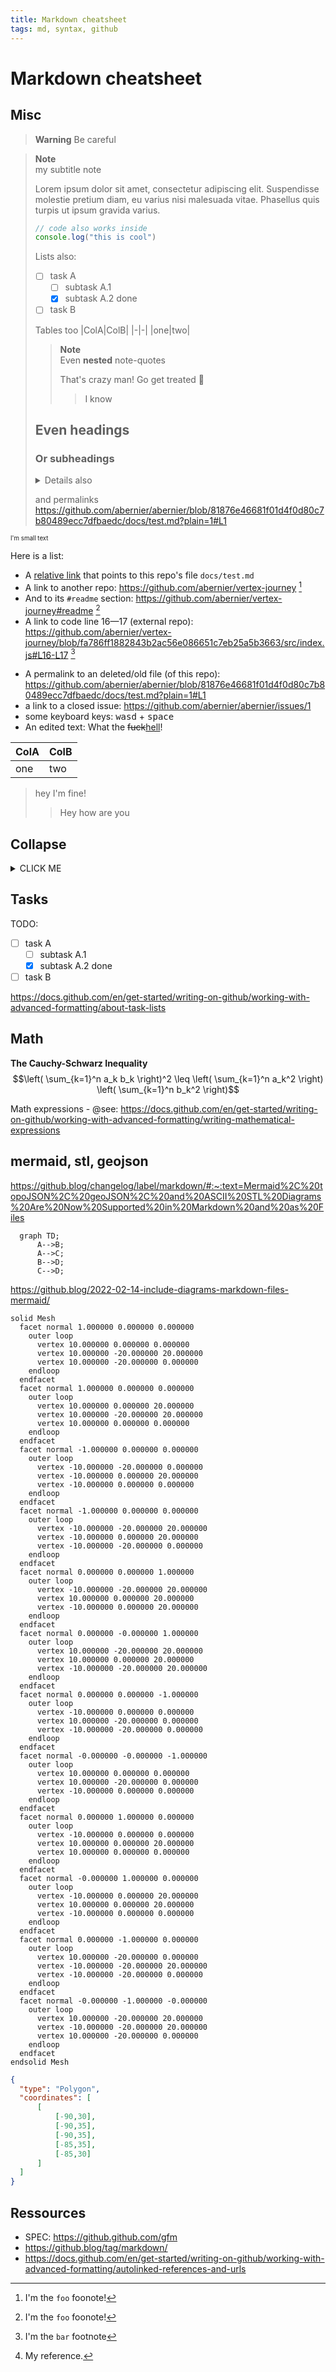 ```yaml
---
title: Markdown cheatsheet
tags: md, syntax, github
---
```


Markdown cheatsheet
===

Misc
---

> **Warning** Be careful

> **Note** <br>my subtitle note
>
> Lorem ipsum dolor sit amet, consectetur adipiscing elit. Suspendisse molestie pretium diam, eu varius nisi malesuada vitae. Phasellus quis turpis ut ipsum gravida varius.
>
> ```js
> // code also works inside
> console.log("this is cool")
> ```
>
> Lists also:
> - [ ] task A
>   - [ ] subtask A.1
>   - [x] subtask A.2 done
> - [ ] task B
>
> Tables too
> |ColA|ColB|
> |-|-|
> |one|two|
>
> > **Note** <br>Even **nested** note-quotes
> >
> > That's crazy man! Go get treated 💊
> > > I know
>
> ## Even headings
> ### Or subheadings
>
> <details><summary>Details also</summary>
> <div>
> 
> coucou details
> 
> </div>
> </details>
>
> and permalinks
> https://github.com/abernier/abernier/blob/81876e46681f01d4f0d80c7b80489ecc7dfbaedc/docs/test.md?plain=1#L1

<!--
I'm a comment
-->

<sup><sub>I'm small text</sub></sup>

Here is a list:

- A [relative link](docs/test.md) that points to this repo's file `docs/test.md`
- A link to another repo: https://github.com/abernier/vertex-journey [^foo]
- And to its `#readme` section: https://github.com/abernier/vertex-journey#readme [^foo]
- A link to code line 16—17 (external repo): https://github.com/abernier/vertex-journey/blob/fa786ff1882843b2ac56e086651c7eb25a5b3663/src/index.js#L16-L17 [^bar]
[^bar]: I'm the `bar` footnote
- A permalink to an deleted/old file (of this repo): https://github.com/abernier/abernier/blob/81876e46681f01d4f0d80c7b80489ecc7dfbaedc/docs/test.md?plain=1#L1
- a link to a closed issue: https://github.com/abernier/abernier/issues/1
- some keyboard keys: <kbd>w</kbd><kbd>a</kbd><kbd>s</kbd><kbd>d</kbd> + <kbd>space</kbd>
- An edited text: What the <del>fuck</del><ins>hell</ins>!

[^foo]: I'm the `foo` foonote!

|ColA|ColB|
|-|-|
|one|two|

> hey I'm fine!
>> Hey how are you

Collapse
---

<details><summary>CLICK ME</summary>
<div>
  
#### We can hide anything, even code![^1]
[^1]: My reference.

```ruby
   puts "Hello World"
```
  
</div>
</details>

Tasks
---

TODO:
- [ ] task A
  - [ ] subtask A.1
  - [x] subtask A.2 done
- [ ] task B

https://docs.github.com/en/get-started/writing-on-github/working-with-advanced-formatting/about-task-lists

## Math

**The Cauchy-Schwarz Inequality**
$$\left( \sum_{k=1}^n a_k b_k \right)^2 \leq \left( \sum_{k=1}^n a_k^2 \right) \left( \sum_{k=1}^n b_k^2 \right)$$

Math expressions - @see: https://docs.github.com/en/get-started/writing-on-github/working-with-advanced-formatting/writing-mathematical-expressions

## mermaid, stl, geojson

https://github.blog/changelog/label/markdown/#:~:text=Mermaid%2C%20topoJSON%2C%20geoJSON%2C%20and%20ASCII%20STL%20Diagrams%20Are%20Now%20Supported%20in%20Markdown%20and%20as%20Files

```mermaid
  graph TD;
      A-->B;
      A-->C;
      B-->D;
      C-->D;
```
https://github.blog/2022-02-14-include-diagrams-markdown-files-mermaid/

```stl
solid Mesh
  facet normal 1.000000 0.000000 0.000000
    outer loop
      vertex 10.000000 0.000000 0.000000
      vertex 10.000000 -20.000000 20.000000
      vertex 10.000000 -20.000000 0.000000
    endloop
  endfacet
  facet normal 1.000000 0.000000 0.000000
    outer loop
      vertex 10.000000 0.000000 20.000000
      vertex 10.000000 -20.000000 20.000000
      vertex 10.000000 0.000000 0.000000
    endloop
  endfacet
  facet normal -1.000000 0.000000 0.000000
    outer loop
      vertex -10.000000 -20.000000 0.000000
      vertex -10.000000 0.000000 20.000000
      vertex -10.000000 0.000000 0.000000
    endloop
  endfacet
  facet normal -1.000000 0.000000 0.000000
    outer loop
      vertex -10.000000 -20.000000 20.000000
      vertex -10.000000 0.000000 20.000000
      vertex -10.000000 -20.000000 0.000000
    endloop
  endfacet
  facet normal 0.000000 0.000000 1.000000
    outer loop
      vertex -10.000000 -20.000000 20.000000
      vertex 10.000000 0.000000 20.000000
      vertex -10.000000 0.000000 20.000000
    endloop
  endfacet
  facet normal 0.000000 -0.000000 1.000000
    outer loop
      vertex 10.000000 -20.000000 20.000000
      vertex 10.000000 0.000000 20.000000
      vertex -10.000000 -20.000000 20.000000
    endloop
  endfacet
  facet normal 0.000000 0.000000 -1.000000
    outer loop
      vertex -10.000000 0.000000 0.000000
      vertex 10.000000 -20.000000 0.000000
      vertex -10.000000 -20.000000 0.000000
    endloop
  endfacet
  facet normal -0.000000 -0.000000 -1.000000
    outer loop
      vertex 10.000000 0.000000 0.000000
      vertex 10.000000 -20.000000 0.000000
      vertex -10.000000 0.000000 0.000000
    endloop
  endfacet
  facet normal 0.000000 1.000000 0.000000
    outer loop
      vertex -10.000000 0.000000 0.000000
      vertex 10.000000 0.000000 20.000000
      vertex 10.000000 0.000000 0.000000
    endloop
  endfacet
  facet normal -0.000000 1.000000 0.000000
    outer loop
      vertex -10.000000 0.000000 20.000000
      vertex 10.000000 0.000000 20.000000
      vertex -10.000000 0.000000 0.000000
    endloop
  endfacet
  facet normal 0.000000 -1.000000 0.000000
    outer loop
      vertex 10.000000 -20.000000 0.000000
      vertex -10.000000 -20.000000 20.000000
      vertex -10.000000 -20.000000 0.000000
    endloop
  endfacet
  facet normal -0.000000 -1.000000 -0.000000
    outer loop
      vertex 10.000000 -20.000000 20.000000
      vertex -10.000000 -20.000000 20.000000
      vertex 10.000000 -20.000000 0.000000
    endloop
  endfacet
endsolid Mesh
```

```geojson
{
  "type": "Polygon",
  "coordinates": [
      [
          [-90,30],
          [-90,35],
          [-90,35],
          [-85,35],
          [-85,30]
      ]
  ]
}
```

Ressources
---

- SPEC: https://github.github.com/gfm
- https://github.blog/tag/markdown/
- https://docs.github.com/en/get-started/writing-on-github/working-with-advanced-formatting/autolinked-references-and-urls
